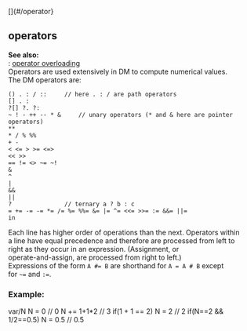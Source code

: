 []{#/operator}    
## operators    
**See also:**    
:   [operator overloading](/ref/operator/overload)    
Operators are used extensively in DM to compute numerical values.    
The DM operators are:    
``` dmcode    
() . : / ::     // here . : / are path operators    
[] . :    
?[] ?. ?:    
~ ! - ++ -- * &     // unary operators (* and & here are pointer operators)    
**    
* / % %%    
+ -    
< <= > >= <=>    
<< >>    
== != <> ~= ~!    
&    
^    
|    
&&    
||    
?               // ternary a ? b : c    
= += -= -= *= /= %= %%= &= |= ^= <<= >>= := &&= ||=    
in    
```    
Each line has higher order of operations than the next. Operators within    
a line have equal precedence and therefore are processed from left to    
right as they occur in an expression. (Assignment, or    
operate-and-assign, are processed from right to left.)    
Expressions of the form `A #= B` are shorthand for `A = A # B` except    
for `~=` and `:=`.    
### Example:    
var/N N = 0 // 0 N += 1+1\*2 // 3 if(1 + 1 == 2) N = 2 // 2 if(N==2 &&    
1/2==0.5) N = 0.5 // 0.5  